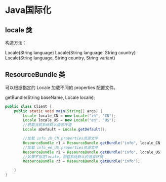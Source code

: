 # Java国际化

## locale 类

构造方法：

Locale(String language)
Locale(String language, String country)
Locale(String language, String country, String variant)

## ResourceBundle 类

可以根据指定的 Locale 加载不同的 properties 配置文件。

getBundle(String baseName, Locale locale);

```java
public class Client {
    public static void main(String[] args) {
        Locale locale_CN = new Locale("zh", "CN");
        Locale locale_US = new Locale("en", "US");
        //获取当前系统默认语言环境
        Locale aDefault = Locale.getDefault();

        //加载 info_zh_CN.properties资源文件
        ResourceBundle r1 = ResourceBundle.getBundle("info", locale_CN);
        //加载 info_en_US.properties资源文件
        ResourceBundle r2 = ResourceBundle.getBundle("info", locale_US);
        //如果不指定locale，加载系统默认的语言环境
        ResourceBundle r3 = ResourceBundle.getBundle("info");

    }
}
```



